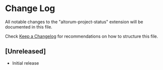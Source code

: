 # Change Log

All notable changes to the "altorum-project-status" extension will be documented in this file.

Check [Keep a Changelog](http://keepachangelog.com/) for recommendations on how to structure this file.

## [Unreleased]

- Initial release